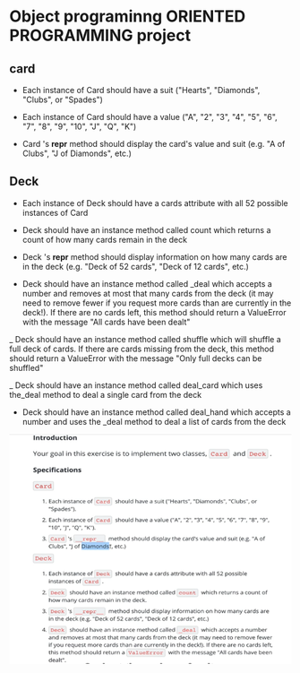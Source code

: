 # Object programinng ORIENTED PROGRAMMING project

## card

- Each instance of Card  should have a suit ("Hearts", "Diamonds", "Clubs", or "Spades")

- Each instance of Card  should have a value ("A", "2", "3", "4", "5", "6", "7", "8", "9", "10", "J", "Q", "K")

- Card 's __repr__  method should display the card's value and suit (e.g. "A of Clubs", "J of Diamonds", etc.)

## Deck

- Each instance of Deck  should have a cards attribute with all 52 possible instances of Card

- Deck  should have an instance method called count  which returns a count of how many cards remain in the deck

- Deck 's __repr__  method should display information on how many cards are in the deck (e.g. "Deck of 52 cards", "Deck of 12 cards", etc.)

- Deck  should have an instance method called _deal  which accepts a number and removes at most that many cards from the deck (it may need to remove fewer if you request more cards than are currently in the deck!). If there are no cards left, this method should return a ValueError  with the message "All cards have been dealt"

_ Deck  should have an instance method called shuffle  which will shuffle a full deck of cards. If there are cards missing from the deck, this method should return a ValueError  with the message "Only full decks can be shuffled"

_ Deck  should have an instance method called deal_card  which uses the_deal  method to deal a single card from the deck

- Deck  should have an instance method called deal_hand  which accepts a number and uses the _deal  method to deal a list of cards from the deck

![Deck of card by samuel](/image/deck%20of%20card.png)
